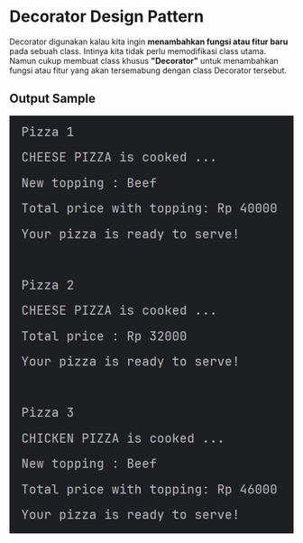 # Decorator Design Pattern

Decorator digunakan kalau kita ingin **menambahkan fungsi atau fitur baru** pada sebuah class. Intinya kita tidak perlu memodifikasi class utama. Namun cukup membuat class khusus **"Decorator"** untuk menambahkan fungsi atau fitur yang akan tersemabung dengan class Decorator tersebut.

## Output Sample
![output](./src/img/screenshot/output.png)